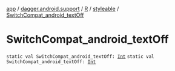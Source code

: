[app](../../../index.md) / [dagger.android.support](../../index.md) / [R](../index.md) / [styleable](index.md) / [SwitchCompat_android_textOff](./-switch-compat_android_text-off.md)

# SwitchCompat_android_textOff

`static val SwitchCompat_android_textOff: `[`Int`](https://kotlinlang.org/api/latest/jvm/stdlib/kotlin/-int/index.html)
`static val SwitchCompat_android_textOff: `[`Int`](https://kotlinlang.org/api/latest/jvm/stdlib/kotlin/-int/index.html)